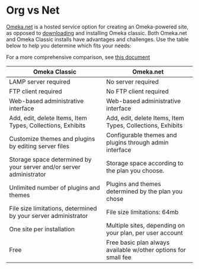 

Org vs Net 
===========

[Omeka.net](http://omeka.net) is a hosted service option for creating an Omeka-powered site, as opposed to [downloading](../download.1.html) and installing Omeka classic. Both Omeka.net and Omeka Classic installs have advantages and challenges. Use the table below to help you determine which fits your needs: 

For a more comprehensive comparison, see [this document](http://bitly.com/compareomekas)

| Omeka Classic | Omeka.net |
| ---|---| 
| LAMP server required | No server required |
FTP client required | No FTP client required
Web-based administrative interface | Web-based administrative interface
Add, edit, delete Items, Item Types, Collections, Exhibits | Add, edit, delete Items, Item Types, Collections, Exhibits
Customize themes and plugins by editing server files |      Configurable themes and plugins through admin interface
Storage space determined by your server and/or server administrator | Storage space according to the plan you choose.  
Unlimited number of plugins and themes | Plugins and themes determined by the plan you chose
File size limitations, determined by your server administrator | File size limitations: 64mb
One site per installation |Multiple sites, depending on your plan, per user account
Free | Free basic plan always available w/other options for small fee


